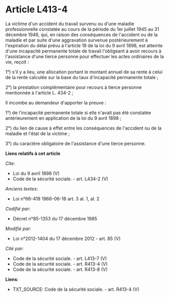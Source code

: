 # Article L413-4

La victime d'un accident du travail survenu ou d'une maladie professionnelle constatée au cours de la période du 1er juillet
1945 au 31 décembre 1946, qui, en raison des conséquences de l'accident ou de la maladie et par suite d'une aggravation
survenue postérieurement à l'expiration du délai prévu à l'article 19 de la loi du 9 avril 1898, est atteinte d'une
incapacité permanente totale de travail l'obligeant à avoir recours à l'assistance d'une tierce personne pour effectuer les
actes ordinaires de la vie, reçoit : 

1°) s'il y a lieu, une allocation portant le montant annuel de sa rente à celui de la rente calculée sur la base du taux
d'incapacité permanente totale ; 

2°) la prestation complémentaire pour recours à tierce personne mentionnée à l'article L. 434-2 ; 

Il incombe au demandeur d'apporter la preuve : 

1°) de l'incapacité permanente totale si elle n'avait pas été constatée antérieurement en application de la loi du 9 avril
1898 ; 

2°) du lien de cause à effet entre les conséquences de l'accident ou de la maladie et l'état de la victime ; 

3°) du caractère obligatoire de l'assistance d'une tierce personne.

**Liens relatifs à cet article**

_Cite_:

  - Loi du 9 avril 1898 (V)
  - Code de la sécurité sociale. - art. L434-2 (V)

_Anciens textes_:

  - Loi n°66-419 1966-06-18 art. 3 al. 1, al. 2

_Codifié par_:

  - Décret n°85-1353 du 17 décembre 1985

_Modifié par_:

  - Loi n°2012-1404 du 17 décembre 2012 - art. 85 (V)

_Cité par_:

  - Code de la sécurité sociale. - art. L413-7 (V)
  - Code de la sécurité sociale. - art. R413-4 (V)
  - Code de la sécurité sociale. - art. R413-8 (V)

**Liens**:

  - TXT_SOURCE: Code de la sécurité sociale. - art. R413-4 (V)
